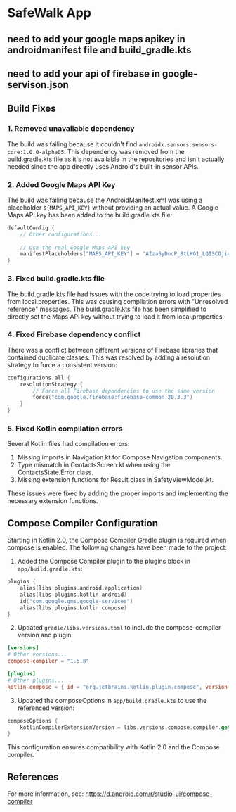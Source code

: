 # SafeWalk App

## need to add your google maps apikey in androidmanifest file and build_gradle.kts
## need to add your api of firebase in google-servison.json

## Build Fixes

### 1. Removed unavailable dependency

The build was failing because it couldn't find `androidx.sensors:sensors-core:1.0.0-alpha05`. 
This dependency was removed from the build.gradle.kts file as it's not available in the repositories
and isn't actually needed since the app directly uses Android's built-in sensor APIs.

### 2. Added Google Maps API Key

The build was failing because the AndroidManifest.xml was using a placeholder `${MAPS_API_KEY}` without providing an actual value. 
A Google Maps API key has been added to the build.gradle.kts file:

```kotlin
defaultConfig {
    // Other configurations...
    
    // Use the real Google Maps API key
    manifestPlaceholders["MAPS_API_KEY"] = "AIzaSyDncP_8tLKG1_LQISCOji4iFP4BzGFfHo4"
}
```

### 3. Fixed build.gradle.kts file

The build.gradle.kts file had issues with the code trying to load properties from local.properties. This was causing 
compilation errors with "Unresolved reference" messages. The build.gradle.kts file has been simplified to directly set
the Maps API key without trying to load it from local.properties.

### 4. Fixed Firebase dependency conflict

There was a conflict between different versions of Firebase libraries that contained duplicate classes.
This was resolved by adding a resolution strategy to force a consistent version:

```kotlin
configurations.all {
    resolutionStrategy {
        // Force all Firebase dependencies to use the same version
        force("com.google.firebase:firebase-common:20.3.3")
    }
}
```

### 5. Fixed Kotlin compilation errors

Several Kotlin files had compilation errors:

1. Missing imports in Navigation.kt for Compose Navigation components.
2. Type mismatch in ContactsScreen.kt when using the ContactsState.Error class.
3. Missing extension functions for Result class in SafetyViewModel.kt.

These issues were fixed by adding the proper imports and implementing the necessary extension functions.

## Compose Compiler Configuration

Starting in Kotlin 2.0, the Compose Compiler Gradle plugin is required when compose is enabled. The following changes have been made to the project:

1. Added the Compose Compiler plugin to the plugins block in `app/build.gradle.kts`:
```kotlin
plugins {
    alias(libs.plugins.android.application)
    alias(libs.plugins.kotlin.android)
    id("com.google.gms.google-services")
    alias(libs.plugins.kotlin.compose)
}
```

2. Updated `gradle/libs.versions.toml` to include the compose-compiler version and plugin:
```toml
[versions]
# Other versions...
compose-compiler = "1.5.8"

[plugins]
# Other plugins...
kotlin-compose = { id = "org.jetbrains.kotlin.plugin.compose", version.ref = "kotlin" }
```

3. Updated the composeOptions in `app/build.gradle.kts` to use the referenced version:
```kotlin
composeOptions {
    kotlinCompilerExtensionVersion = libs.versions.compose.compiler.get()
}
```

This configuration ensures compatibility with Kotlin 2.0 and the Compose compiler.

## References

For more information, see: https://d.android.com/r/studio-ui/compose-compiler 
